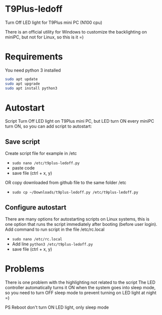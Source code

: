 # T9Plus-ledoff
Turn Off LED light for T9Plus mini PC (N100 cpu)

There is an official utility for Windows to customize the backlighting on miniPC, but not for Linux, so this is it =)

# Requirements
You need python 3 installed
```bash
sudo apt update
sudo apt upgrade
sudo apt install python3
```

# Autostart
Script Turn Off LED light on T9Plus mini PC, but LED turn ON every miniPC turn ON, so you can add script to autostart:
## Save script
Create script file for example in /etc
- `sudo nano /etc/t9plus-ledoff.py`
- paste code
- save file (ctrl + x, y)

OR copy downloaded from github file to the same folder /etc
- `sudo cp ~/Downloads/t9plus-ledoff.py /etc/t9plus-ledoff.py`

## Configure autostart
There are many options for autostarting scripts on Linux systems, this is one option that runs the script immediately after booting (before user login).
Add command to run script in the file /etc/rc.local
- `sudo nano /etc/rc.local`
- Add line `python3 /etc/t9plus-ledoff.py`
- save file (ctrl + x, y)

# Problems
There is one problem with the highlighting not related to the script
The LED controller automatically turns it ON when the system goes into sleep mode, so you need to turn OFF sleep mode to prevent turning on LED light at night =)

PS Reboot don't turn ON LED light, only sleep mode